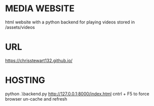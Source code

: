 # MEDIA WEBSITE
html website with a python backend for playing videos stored in /assets/videos

# URL
https://chrisstewart132.github.io/

# HOSTING 
python .\backend.py
http://127.0.0.1:8000/index.html
cntrl + F5 to force browser un-cache and refresh